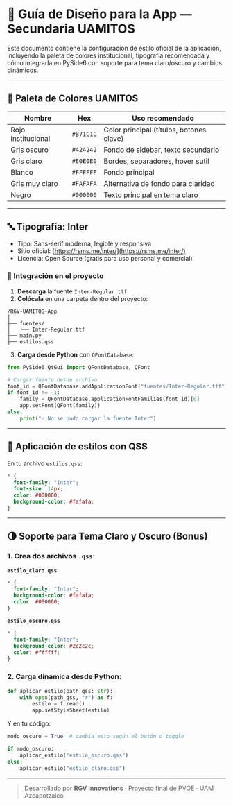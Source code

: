 # 🎨 Guía de Diseño para la App — Secundaria UAMITOS

Este documento contiene la configuración de estilo oficial de la aplicación, incluyendo la paleta de colores institucional, tipografía recomendada y cómo integrarla en PySide6 con soporte para tema claro/oscuro y cambios dinámicos.

---

## 🎨 Paleta de Colores UAMITOS

| Nombre             | Hex       | Uso recomendado                          |
| ------------------ | --------- | ---------------------------------------- |
| Rojo institucional | `#B71C1C` | Color principal (títulos, botones clave) |
| Gris oscuro        | `#424242` | Fondo de sidebar, texto secundario       |
| Gris claro         | `#E0E0E0` | Bordes, separadores, hover sutil         |
| Blanco             | `#FFFFFF` | Fondo principal                          |
| Gris muy claro     | `#FAFAFA` | Alternativa de fondo para claridad       |
| Negro              | `#000000` | Texto principal en tema claro            |

---

## 🔤 Tipografía: Inter

- Tipo: Sans-serif moderna, legible y responsiva
- Sitio oficial: [https://rsms.me/inter/](https://rsms.me/inter/)
- Licencia: Open Source (gratis para uso personal y comercial)

### 📁 Integración en el proyecto

1. **Descarga** la fuente `Inter-Regular.ttf`
2. **Colócala** en una carpeta dentro del proyecto:

```
/RGV-UAMITOS-App
│
├── fuentes/
│   └── Inter-Regular.ttf
├── main.py
├── estilos.qss
```

3. **Carga desde Python** con `QFontDatabase`:

```python
from PySide6.QtGui import QFontDatabase, QFont

# Cargar fuente desde archivo
font_id = QFontDatabase.addApplicationFont("fuentes/Inter-Regular.ttf")
if font_id != -1:
    family = QFontDatabase.applicationFontFamilies(font_id)[0]
    app.setFont(QFont(family))
else:
    print("⚠️ No se pudo cargar la fuente Inter")
```

---

## 🎨 Aplicación de estilos con QSS

En tu archivo `estilos.qss`:

```css
* {
  font-family: "Inter";
  font-size: 14px;
  color: #000000;
  background-color: #fafafa;
}
```

---

## 🌗 Soporte para Tema Claro y Oscuro (Bonus)

### 1. Crea dos archivos `.qss`:

**`estilo_claro.qss`**

```css
* {
  font-family: "Inter";
  background-color: #fafafa;
  color: #000000;
}
```

**`estilo_oscuro.qss`**

```css
* {
  font-family: "Inter";
  background-color: #2c2c2c;
  color: #ffffff;
}
```

### 2. Carga dinámica desde Python:

```python
def aplicar_estilo(path_qss: str):
    with open(path_qss, "r") as f:
        estilo = f.read()
        app.setStyleSheet(estilo)
```

Y en tu código:

```python
modo_oscuro = True  # cambia esto según el botón o toggle

if modo_oscuro:
    aplicar_estilo("estilo_oscuro.qss")
else:
    aplicar_estilo("estilo_claro.qss")
```

---

> Desarrollado por **RGV Innovations** · Proyecto final de PVOE · UAM Azcapotzalco
